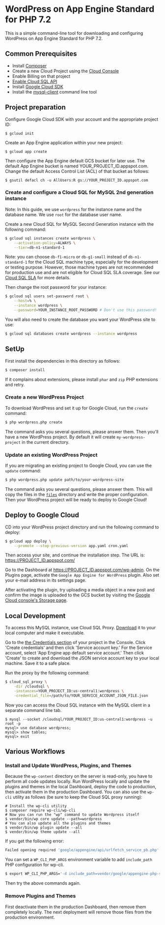 # WordPress on App Engine Standard for PHP 7.2

This is a simple command-line tool for downloading and configuring
WordPress on App Engine Standard for PHP 7.2.
## Common Prerequisites

* Install [Composer][composer]
* Create a new Cloud Project using the [Cloud Console][cloud-console]
* Enable Billing on that project
* [Enable Cloud SQL API][cloud-sql-api-enable]
* Install [Google Cloud SDK][gcloud-sdk]
* Install the [mysql-client][mysql-client] command line tool

## Project preparation

Configure Google Cloud SDK with your account and the appropriate project ID:

```
$ gcloud init
```

Create an App Engine application within your new project:

```
$ gcloud app create
```

Then configure the App Engine default GCS bucket for later use. The default App
Engine bucket is named YOUR_PROJECT_ID.appspot.com. Change the default Access
Control List (ACL) of that bucket as follows:

```
$ gsutil defacl ch -u AllUsers:R gs://YOUR_PROJECT_ID.appspot.com
```

### Create and configure a Cloud SQL for MySQL 2nd generation instance

Note: In this guide, we use `wordpress` for the instance name and the database
name. We use `root` for the database user name.

Create a new Cloud SQL for MySQL Second Generation instance with the following
command:

```sh
$ gcloud sql instances create wordpress \
    --activation-policy=ALWAYS \
    --tier=db-n1-standard-1
```

Note: you can choose `db-f1-micro` or `db-g1-small` instead of
`db-n1-standard-1` for the Cloud SQL machine type, especially for the
development or testing purpose. However, those machine types are not
recommended for production use and are not eligible for Cloud SQL SLA
coverage. See our [Cloud SQL SLA](https://cloud.google.com/sql/sla)
for more details.

Then change the root password for your instance:

```sh
$ gcloud sql users set-password root \
    --host=% \
    --instance wordpress \
    --password=YOUR_INSTANCE_ROOT_PASSWORD # Don't use this password!
```

You will also need to create the database you want your WordPress site to use:

```sh
$ gcloud sql databases create wordpress --instance wordpress
```

## SetUp

First install the dependencies in this directory as follows:

```sh
$ composer install
```

If it complains about extensions, please install `phar` and `zip` PHP
extensions and retry.

### Create a new WordPress Project

To download WordPress and set it up for Google Cloud, run the `create` command:

```sh
$ php wordpress.php create
```

The command asks you several questions, please answer them. Then you'll have a
new WordPress project. By default it will create `my-wordpress-project` in the
current directory.

### Update an existing WordPress Project

If you are migrating an existing project to Google Cloud, you can use the
`update` command:

```sh
$ php wordpress.php update path/to/your-wordpress-site
```

The command asks you several questions, please answer them. This will copy the
files in the [`files`](files/) directory and write the proper configuration.
Then your WordPress project will be ready to deploy to Google Cloud!

## Deploy to Google Cloud

CD into your WordPress project directory and run the following command to
deploy:

```sh
$ gcloud app deploy \
    --promote --stop-previous-version app.yaml cron.yaml
```

Then access your site, and continue the installation step. The URL is:
https://PROJECT_ID.appspot.com/

Go to the Dashboard at https://PROJECT_ID.appspot.com/wp-admin. On the Plugins
page, activate the `Google App Engine for WordPress` plugin. Also set your
e-mail address in its settings page.

After activating the plugin, try uploading a media object in a new post
and confirm the image is uploaded to the GCS bucket by visiting the
[Google Cloud console's Storage page][cloud-storage-console].

## Local Development

To access this MySQL instance, use Cloud SQL Proxy. [Download][cloud-sql-proxy-download]
it to your local computer and make it executable.

Go to the [the Credentials section][credentials-section] of your project in the
Console. Click 'Create credentials' and then click 'Service account key.' For
the Service account, select 'App Engine app default service account.' Then
click 'Create' to create and download the JSON service account key to your
local machine. Save it to a safe place.

Run the proxy by the following command:

```sh
$ cloud_sql_proxy \
    -dir /cloudsql \
    -instances=YOUR_PROJECT_ID:us-central1:wordpress \
    -credential_file=/path/to/YOUR_SERVICE_ACCOUNT_JSON_FILE.json
```

Now you can access the Cloud SQL instance with the MySQL client in a separate
command line tab.

```
$ mysql --socket /cloudsql/YOUR_PROJECT_ID:us-central1:wordpress -u root -p
mysql> use database wordpress;
mysql> show tables;
mysql> exit
```

## Various Workflows

### Install and Update WordPress, Plugins, and Themes

Because the `wp-content` directory on the server is read-only, you have
to perform all code updates locally. Run WordPress locally and update the
plugins and themes in the local Dashboard, deploy the code to production, then
activate them in the production Dashboard. You can also use the `wp-cli` utility
as follows (be sure to keep the Cloud SQL proxy running):

```
# Install the wp-cli utility
$ composer require wp-cli/wp-cli
# Now you can run the "wp" command to update Wordpress itself
$ vendor/bin/wp core update --path=wordpress
# You can also update all the plugins and themes
$ vendor/bin/wp plugin update --all
$ vendor/bin/wp theme update --all
```

If you get the following error:

```sh
Failed opening required 'google/appengine/api/urlfetch_service_pb.php'
```

You can set a `WP_CLI_PHP_ARGS` environment variable to add
`include_path` PHP configuration for wp-cli.

```sh
$ export WP_CLI_PHP_ARGS='-d include_path=vendor/google/appengine-php-sdk'
```

Then try the above commands again.

### Remove Plugins and Themes

First deactivate them in the production Dashboard, then remove them
completely locally. The next deployment will remove those files from
the production environment.

[sql-settings]: https://console.cloud.google.com/sql/instances
[mysql-client]: https://dev.mysql.com/doc/refman/5.7/en/mysql.html
[composer]: https://getcomposer.org/
[cloud-console]: https://console.cloud.google.com/
[cloud-storage-console]: https://www.console.cloud.google.com/storage
[cloud-sql-api-enable]: https://console.cloud.google.com/flows/enableapi?apiid=sqladmin
[app-engine-setting]: https://console.cloud.google.com/appengine/settings
[gcloud-sdk]: https://cloud.google.com/sdk/
[cloud-sql-proxy-download]: https://cloud.google.com/sql/docs/mysql/connect-external-app#install
[credentials-section]: https://console.cloud.google.com/apis/credentials/
